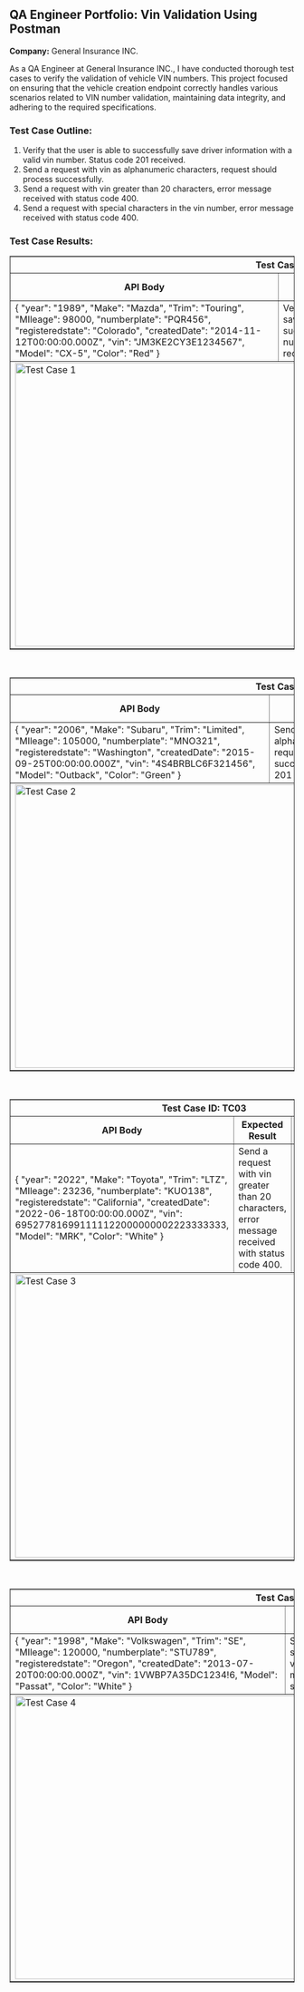 <div>
  <h2>QA Engineer Portfolio: Vin Validation Using Postman</h2>
  <p><strong>Company:</strong> General Insurance INC.</p>
  <p>
    As a QA Engineer at General Insurance INC., I have conducted thorough test cases to verify the validation of vehicle VIN numbers. This project focused on ensuring that the vehicle creation endpoint correctly handles various scenarios related to VIN number validation, maintaining data integrity, and adhering to the required specifications.
  </p>
  <h3>Test Case Outline:</h3>
  <ol>
    <li>Verify that the user is able to successfully save driver information with a valid vin number. Status code 201 received.</li>
    <li>Send a request with vin as alphanumeric characters, request should process successfully.</li>
    <li>Send a request with vin greater than 20 characters, error message received with status code 400.</li>
    <li>Send a request with special characters in the vin number, error message received with status code 400.</li>
  </ol>
  <h3>Test Case Results:</h3>
  
  <!-- Test Case 1 -->
  <table border="1">
    <thead>
      <tr>
        <th colspan="4">Test Case ID: TC01</th>
      </tr>
      <tr>
        <th>API Body</th>
        <th>Expected Result</th>
        <th>Actual Result</th>
        <th>Status Code</th>
      </tr>
    </thead>
    <tbody>
      <tr>
        <td>
          {
            "year": "1989",
            "Make": "Mazda",
            "Trim": "Touring",
            "MIleage": 98000,
            "numberplate": "PQR456",
            "registeredstate": "Colorado",
            "createdDate": "2014-11-12T00:00:00.000Z",
            "vin": "JM3KE2CY3E1234567",
            "Model": "CX-5",
            "Color": "Red"
          }
        </td>
        <td>Verify that the user can save driver information successfully with a valid vin number. Status code 201 received.</td>
        <td>I verified that the user can save driver information with a valid vin number. Status code 201 received.</td>
        <td>Status code 201 received.</td>
      </tr>
      <tr>
        <td colspan="4"><img src="https://github.com/Larry-Wilkes-CyberCloud/Vin-Validation-using-Postman/assets/93053015/91a8b702-3ac5-48ca-9a93-f9297a0a4a7d" width="1000" height="500" alt="Test Case 1"></td>
      </tr>
    </tbody>
  </table>
  <br>
  
  <!-- Test Case 2 -->
  <table border="1">
    <thead>
      <tr>
        <th colspan="4">Test Case ID: TC02</th>
      </tr>
      <tr>
        <th>API Body</th>
        <th>Expected Result</th>
        <th>Actual Result</th>
        <th>Status Code</th>
      </tr>
    </thead>
    <tbody>
      <tr>
        <td>
          {
            "year": "2006",
            "Make": "Subaru",
            "Trim": "Limited",
            "MIleage": 105000,
            "numberplate": "MNO321",
            "registeredstate": "Washington",
            "createdDate": "2015-09-25T00:00:00.000Z",
            "vin": "4S4BRBLC6F321456",
            "Model": "Outback",
            "Color": "Green"
          }
        </td>
        <td>Send a request with vin as alphanumeric characters, request should process successfully. Status code 201 received.</td>
        <td>I verified that the user can save vin numbers with alphanumeric characters. Status code 201 received.</td>
        <td>Status code 201 received.</td>
      </tr>
      <tr>
        <td colspan="4"><img src="https://github.com/Larry-Wilkes-CyberCloud/Vin-Validation-using-Postman/assets/93053015/dbf9961e-ea67-4309-8edf-334f247e68c6" width="1000" height="500" alt="Test Case 2"></td>
      </tr>
    </tbody>
  </table>
  <br>
  
  <!-- Test Case 3 -->
  <table border="1">
    <thead>
      <tr>
        <th colspan="4">Test Case ID: TC03</th>
      </tr>
      <tr>
        <th>API Body</th>
        <th>Expected Result</th>
        <th>Actual Result</th>
        <th>Status Code</th>
      </tr>
    </thead>
    <tbody>
      <tr>
        <td>
          {
            "year": "2022",
            "Make": "Toyota",
            "Trim": "LTZ",
            "MIleage": 23236,
            "numberplate": "KUO138",
            "registeredstate": "California",
            "createdDate": "2022-06-18T00:00:00.000Z",
            "vin": 695277816991111122000000002223333333,
            "Model": "MRK",
            "Color": "White"
          }
        </td>
        <td>Send a request with vin greater than 20 characters, error message received with status code 400.</td>
        <td>I sent a request with a vin greater than 20 characters, error message received with status code 400.</td>
        <td>Status code 400 received.</td>
      </tr>
      <tr>
        <td colspan="4"><img src="https://github.com/Larry-Wilkes-CyberCloud/Vin-Validation-using-Postman/assets/93053015/4e2afabd-4685-4790-909a-326addf81cfe" height="500" alt="Test Case 3"></td>
      </tr>
    </tbody>
  </table>
  <br>
  
  <!-- Test Case 4 -->
  <table border="1">
    <thead>
      <tr>
        <th colspan="4">Test Case ID: TC04</th>
      </tr>
      <tr>
        <th>API Body</th>
        <th>Expected Result</th>
        <th>Actual Result</th>
        <th>Status Code</th>
      </tr>
    </thead>
    <tbody>
      <tr>
        <td>
          {
            "year": "1998",
            "Make": "Volkswagen",
            "Trim": "SE",
            "MIleage": 120000,
            "numberplate": "STU789",
            "registeredstate": "Oregon",
            "createdDate": "2013-07-20T00:00:00.000Z",
            "vin": 1VWBP7A35DC1234!6,
            "Model": "Passat",
            "Color": "White"
          }
        </td>
        <td>Send a request with a special characters in the vin number, error message received with status code 400.</td>
        <td>I sent a request with a special character in the vin number, error message status code 400 received.</td>
        <td>Status code 400 received.</td>
      </tr>
      <tr>
        <td colspan="4"><img src="https://github.com/Larry-Wilkes-CyberCloud/Vin-Validation-using-Postman/assets/93053015/ff36db10-6868-46be-846e-00c6aedde1ca" width="1000" height="500" alt="Test Case 4"></td>
      </tr>
    </tbody>
  </table>
  <br>
</div>

